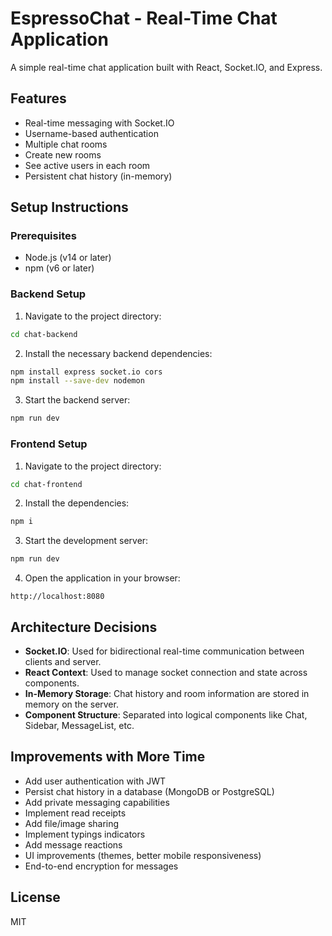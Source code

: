 
# EspressoChat - Real-Time Chat Application

A simple real-time chat application built with React, Socket.IO, and Express.

## Features

- Real-time messaging with Socket.IO
- Username-based authentication
- Multiple chat rooms
- Create new rooms
- See active users in each room
- Persistent chat history (in-memory)

## Setup Instructions

### Prerequisites

- Node.js (v14 or later)
- npm (v6 or later)

### Backend Setup

1. Navigate to the project directory:

```sh
cd chat-backend
```

2. Install the necessary backend dependencies:

```sh
npm install express socket.io cors
npm install --save-dev nodemon
```

3. Start the backend server:

```sh
npm run dev
```

### Frontend Setup

1. Navigate to the project directory:

```sh
cd chat-frontend
```

2. Install the dependencies:

```sh
npm i
```

3. Start the development server:

```sh
npm run dev
```

4. Open the application in your browser:

```
http://localhost:8080
```

## Architecture Decisions

- **Socket.IO**: Used for bidirectional real-time communication between clients and server.
- **React Context**: Used to manage socket connection and state across components.
- **In-Memory Storage**: Chat history and room information are stored in memory on the server.
- **Component Structure**: Separated into logical components like Chat, Sidebar, MessageList, etc.

## Improvements with More Time

- Add user authentication with JWT
- Persist chat history in a database (MongoDB or PostgreSQL)
- Add private messaging capabilities
- Implement read receipts
- Add file/image sharing
- Implement typings indicators
- Add message reactions
- UI improvements (themes, better mobile responsiveness)
- End-to-end encryption for messages

## License

MIT
